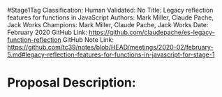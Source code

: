 #Stage1Tag
Classification:
Human Validated: No
Title: Legacy reflection features for functions in JavaScript
Authors: Mark Miller, Claude Pache, Jack Works
Champions: Mark Miller, Claude Pache, Jack Works
Date: February 2020
GitHub Link: https://github.com/claudepache/es-legacy-function-reflection
GitHub Note Link: https://github.com/tc39/notes/blob/HEAD/meetings/2020-02/february-5.md#legacy-reflection-features-for-functions-in-javascript-for-stage-1

# Proposal Description:
